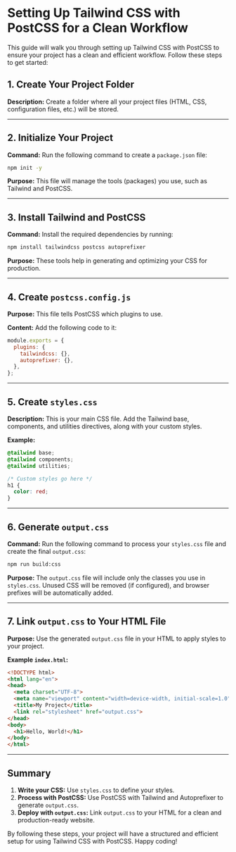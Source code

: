 # Setting Up Tailwind CSS with PostCSS for a Clean Workflow

This guide will walk you through setting up Tailwind CSS with PostCSS to ensure your project has a clean and efficient workflow. Follow these steps to get started:

## 1. Create Your Project Folder

**Description:** Create a folder where all your project files (HTML, CSS, configuration files, etc.) will be stored.

---

## 2. Initialize Your Project

**Command:** Run the following command to create a `package.json` file:

```bash
npm init -y
```

**Purpose:** This file will manage the tools (packages) you use, such as Tailwind and PostCSS.

---

## 3. Install Tailwind and PostCSS

**Command:** Install the required dependencies by running:

```bash
npm install tailwindcss postcss autoprefixer
```

**Purpose:** These tools help in generating and optimizing your CSS for production.

---

## 4. Create `postcss.config.js`

**Purpose:** This file tells PostCSS which plugins to use.

**Content:** Add the following code to it:

```javascript
module.exports = {
  plugins: {
    tailwindcss: {},
    autoprefixer: {},
  },
};
```

---

## 5. Create `styles.css`

**Description:** This is your main CSS file. Add the Tailwind base, components, and utilities directives, along with your custom styles.

**Example:**

```css
@tailwind base;
@tailwind components;
@tailwind utilities;

/* Custom styles go here */
h1 {
  color: red;
}
```

---

## 6. Generate `output.css`

**Command:** Run the following command to process your `styles.css` file and create the final `output.css`:

```bash
npm run build:css
```

**Purpose:** The `output.css` file will include only the classes you use in `styles.css`. Unused CSS will be removed (if configured), and browser prefixes will be automatically added.

---

## 7. Link `output.css` to Your HTML File

**Purpose:** Use the generated `output.css` file in your HTML to apply styles to your project.

**Example `index.html`:**

```html
<!DOCTYPE html>
<html lang="en">
<head>
  <meta charset="UTF-8">
  <meta name="viewport" content="width=device-width, initial-scale=1.0">
  <title>My Project</title>
  <link rel="stylesheet" href="output.css">
</head>
<body>
  <h1>Hello, World!</h1>
</body>
</html>
```

---

## Summary

1. **Write your CSS:** Use `styles.css` to define your styles.
2. **Process with PostCSS:** Use PostCSS with Tailwind and Autoprefixer to generate `output.css`.
3. **Deploy with `output.css`:** Link `output.css` to your HTML for a clean and production-ready website.

By following these steps, your project will have a structured and efficient setup for using Tailwind CSS with PostCSS. Happy coding!
